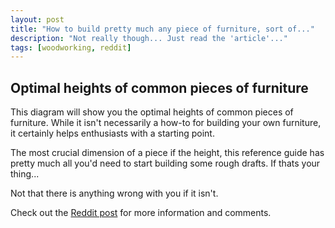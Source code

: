 ```yaml
---
layout: post
title: "How to build pretty much any piece of furniture, sort of..."
description: "Not really though... Just read the 'article'..."
tags: [woodworking, reddit]
---
```


## Optimal heights of common pieces of furniture

<blockquote class="imgur-embed-pub" lang="en" data-id="a/xQkZV"><a href="//imgur.com/xQkZV"></a></blockquote><script async src="//s.imgur.com/min/embed.js" charset="utf-8"></script>

This diagram will show you the optimal heights of common pieces of furniture. While it isn't necessarily a how-to for building your own furniture, it certainly helps enthusiasts with a starting point.

The most crucial dimension of a piece if the height, this reference guide has pretty much all you'd need to start building some rough drafts. If thats your thing...

Not that there is anything wrong with you if it isn't.

Check out the [Reddit post](https://redd.it/75poqv) for more information and comments.
